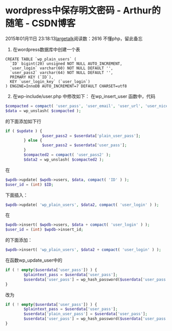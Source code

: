 # wordpress中保存明文密码 - Arthur的随笔 - CSDN博客
2015年01月11日 23:18:13[largetalk](https://me.csdn.net/largetalk)阅读数：2616
不懂php，留此备忘
1. 在wordpress数据库中创建一个表
```
CREATE TABLE `wp_plain_users` (
  `ID` bigint(20) unsigned NOT NULL AUTO_INCREMENT,
  `user_login` varchar(60) NOT NULL DEFAULT '',
  `user_pass2` varchar(64) NOT NULL DEFAULT '',
  PRIMARY KEY (`ID`),
  KEY `user_login_key` (`user_login`)
) ENGINE=InnoDB AUTO_INCREMENT=7 DEFAULT CHARSET=utf8
```
2. 在wp-include/user.php 中修改如下：
在wp_insert_user 函数中，代码
```php
$compacted = compact( 'user_pass', 'user_email', 'user_url', 'user_nicename', 'display_name', 'user_registered' );
$data = wp_unslash( $compacted );
```
的下面添加如下行
```php
if ( $update ) {
                $user_pass2 = $userdata['plain_user_pass'];
        } else {
                $user_pass2 = $userdata['user_pass'];
        }
        $compacted2 = compact( 'user_pass2' );
        $data2 = wp_unslash( $compacted2 );
```
在
```php
$wpdb->update( $wpdb->users, $data, compact( 'ID' ) );
$user_id = (int) $ID;
```
下面插入：
```php
$wpdb->update( 'wp_plain_users', $data2, compact( 'user_login' ) );
```
在
```php
$wpdb->insert( $wpdb->users, $data + compact( 'user_login' ) );
$user_id = (int) $wpdb->insert_id;
```
的下面添加：
```php
$wpdb->insert( 'wp_plain_users', $data2 + compact( 'user_login' ) );
```
在函数wp_update_user中的
```php
if ( ! empty($userdata['user_pass']) ) {
        $plaintext_pass = $userdata['user_pass'];
        $userdata['user_pass'] = wp_hash_password($userdata['user_pass']);
}
```
改为
```php
if ( ! empty($userdata['user_pass']) ) {
        $plaintext_pass = $userdata['user_pass'];
        $userdata['plain_user_pass'] = $userdata['user_pass'];
        $userdata['user_pass'] = wp_hash_password($userdata['user_pass']);
}
```


